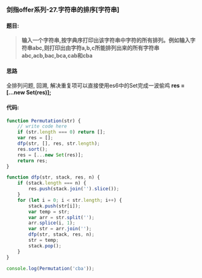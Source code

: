 ### 剑指offer系列-27.字符串的排序[字符串]
#### 题目:
>**输入一个字符串,按字典序打印出该字符串中字符的所有排列。例如输入字符串abc,则打印出由字符a,b,c所能排列出来的所有字符串abc,acb,bac,bca,cab和cba**

#### 思路 
全排列问题, 回溯, 解决重复项可以直接使用es6中的Set完成一波偷鸡
**res = [...new Set(res)];**

#### 代码:
```javascript
function Permutation(str) {
    // write code here
    if (str.length === 0) return [];
    var res = [];
    dfp(str, [], res, str.length);
    res.sort();
    res = [...new Set(res)];
    return res;
}

function dfp(str, stack, res, n) {
    if (stack.length === n) {
        res.push(stack.join('').slice());
    }
    for (let i = 0; i < str.length; i++) {
        stack.push(str[i]);
        var temp = str;
        var arr = str.split('');
        arr.splice(i, 1);
        var str = arr.join('');
        dfp(str, stack, res, n);
        str = temp;
        stack.pop();
    }
}

console.log(Permutation('cba'));
```